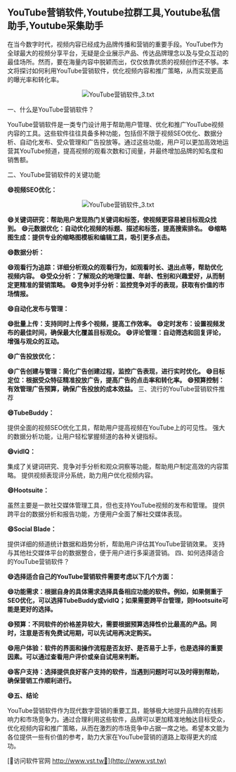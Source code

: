 ## **YouTube营销软件,Youtube拉群工具,Youtube私信助手,Youtube采集助手**

在当今数字时代，视频内容已经成为品牌传播和营销的重要手段。YouTube作为全球最大的视频分享平台，无疑是企业展示产品、传达品牌理念以及与受众互动的最佳场所。然而，要在海量内容中脱颖而出，仅仅依靠优质的视频创作还不够。本文将探讨如何利用YouTube营销软件，优化视频内容和推广策略，从而实现更高的曝光率和转化率。

 <center><img src="https://vst.tw/MP4/tuiguang/png/4.png" alt="YouTube营销软件_3.txt"></center>

一、什么是YouTube营销软件？

YouTube营销软件是一类专门设计用于帮助用户管理、优化和推广YouTube视频内容的工具。这些软件往往具备多种功能，包括但不限于视频SEO优化、数据分析、自动化发布、受众管理和广告投放等。通过这些功能，用户可以更加高效地运营其YouTube频道，提高视频的观看次数和订阅量，并最终增加品牌的知名度和销售额。

二、YouTube营销软件的关键功能

**😄视频SEO优化：**

 <center><img src="https://vst.tw/MP4/tuiguang/png/8.png" alt="YouTube营销软件_3.txt"></center>

**😄关键词研究：帮助用户发现热门关键词和标签，使视频更容易被目标观众找到。**
**😄元数据优化：自动优化视频的标题、描述和标签，提高搜索排名。**
**😄缩略图生成：提供专业的缩略图模板和编辑工具，吸引更多点击。**

**😄数据分析：**

**😄观看行为追踪：详细分析观众的观看行为，如观看时长、退出点等，帮助优化视频内容。**
**😄受众分析：了解观众的地理位置、年龄、性别和兴趣爱好，从而制定更精准的营销策略。**
**😄竞争对手分析：监控竞争对手的表现，获取有价值的市场情报。**

**😄自动化发布与管理：**

**😄批量上传：支持同时上传多个视频，提高工作效率。**
**😄定时发布：设置视频发布的最佳时间，确保最大化覆盖目标观众。**
**😄评论管理：自动筛选和回复评论，增强与观众的互动。**

**😄广告投放优化：**

**😄广告创建与管理：简化广告创建过程，监控广告表现，进行实时优化。**
**😄目标定位：根据受众特征精准投放广告，提高广告的点击率和转化率。**
**😄预算控制：有效管理广告预算，确保广告投放的成本效益。**
三、流行的YouTube营销软件推荐

**😄TubeBuddy：**

提供全面的视频SEO优化工具，帮助用户提高视频在YouTube上的可见性。
强大的数据分析功能，让用户轻松掌握频道的各种关键指标。

**😄vidIQ：**

集成了关键词研究、竞争对手分析和观众洞察等功能，帮助用户制定高效的内容策略。
提供视频表现评分系统，助力用户优化视频内容。

**😄Hootsuite：**

虽然主要是一款社交媒体管理工具，但也支持YouTube视频的发布和管理。
提供跨平台的数据分析和报告功能，方便用户全面了解社交媒体表现。

**😄Social Blade：**

提供详细的频道统计数据和趋势分析，帮助用户评估其YouTube营销效果。
支持与其他社交媒体平台的数据整合，便于用户进行多渠道营销。
四、如何选择适合的YouTube营销软件？

**😄选择适合自己的YouTube营销软件需要考虑以下几个方面：**

**😄功能需求：根据自身的具体需求选择具备相应功能的软件。例如，如果侧重于SEO优化，可以选择TubeBuddy或vidIQ；如果需要跨平台管理，则Hootsuite可能是更好的选择。**

**😄预算：不同软件的价格差异较大，需要根据预算选择性价比最高的产品。同时，注意是否有免费试用期，可以先试用再决定购买。**

**😄用户体验：软件的界面和操作流程是否友好、是否易于上手，也是选择的重要因素。可以通过查看用户评价或亲自试用来判断。**

**😄客户支持：选择提供良好客户支持的软件，当遇到问题时可以及时得到帮助，确保营销工作顺利进行。**

**😄五、结论**

YouTube营销软件作为现代数字营销的重要工具，能够极大地提升品牌的在线影响力和市场竞争力。通过合理利用这些软件，品牌可以更加精准地触达目标受众，优化视频内容和推广策略，从而在激烈的市场竞争中占据一席之地。希望本文能为各位提供一些有价值的参考，助力大家在YouTube营销的道路上取得更大的成功。


[👻访问软件官网 http://www.vst.tw👻](http://www.vst.tw)
